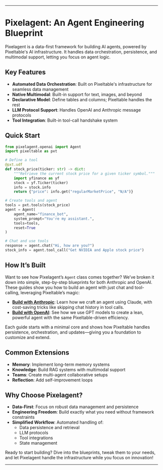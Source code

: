 
---

# Pixelagent: An Agent Engineering Blueprint 

Pixelagent is a data-first framework for building AI agents, powered by Pixeltable's AI infrastructure. It handles data orchestration, persistence, and multimodal support, letting you focus on agent logic.

## Key Features 

- **Automated Data Orchestration**: Built on Pixeltable's infrastructure for seamless data management
- **Native Multimodal**: Built-in support for text, images, and beyond
- **Declarative Model**: Define tables and columns; Pixeltable handles the rest
- **LLM Protocol Support**: Handles OpenAI and Anthropic message protocols
- **Tool Integration**: Built-in tool-call handshake system

## Quick Start 

```python
from pixelagent.openai import Agent
import pixeltable as pxt

# Define a tool
@pxt.udf
def stock_price(ticker: str) -> dict:
    """Retrieve the current stock price for a given ticker symbol."""
    import yfinance as yf
    stock = yf.Ticker(ticker)
    info = stock.info
    return {"price": info.get("regularMarketPrice", "N/A")}

# Create tools and agent
tools = pxt.tools(stock_price)
agent = Agent(
    agent_name="finance_bot",
    system_prompt="You're my assistant.",
    tools=tools,
    reset=True
)

# Chat and use tools
response = agent.chat("Hi, how are you?")
stock_info = agent.tool_call("Get NVIDIA and Apple stock price")
```

## How It’s Built

Want to see how Pixelagent’s `Agent` class comes together? We’ve broken it down into simple, step-by-step blueprints for both Anthropic and OpenAI. These guides show you how to build an agent with just chat and tool-calling, leveraging Pixeltable’s magic:

- **[Build with Anthropic](examples/build-your-own-agent/anthropic/README.md)**: Learn how we craft an agent using Claude, with cost-saving tricks like skipping chat history in tool calls.
- **[Build with OpenAI](examples/build-your-own-agent/openai/README.md)**: See how we use GPT models to create a lean, powerful agent with the same Pixeltable-driven efficiency.

Each guide starts with a minimal core and shows how Pixeltable handles persistence, orchestration, and updates—giving you a foundation to customize and extend.

## Common Extensions 

- **Memory**: Implement long-term memory systems
- **Knowledge**: Build RAG systems with multimodal support
- **Teams**: Create multi-agent collaborative setups
- **Reflection**: Add self-improvement loops

## Why Choose Pixelagent? 

- **Data-First**: Focus on robust data management and persistence
- **Engineering Freedom**: Build exactly what you need without framework constraints
- **Simplified Workflow**: Automated handling of:
  - Data persistence and retrieval
  - LLM protocols
  - Tool integrations
  - State management

Ready to start building? Dive into the blueprints, tweak them to your needs, and let Pixelagent handle the infrastructure while you focus on innovation!

---